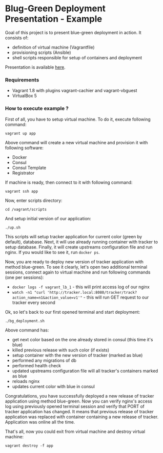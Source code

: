 Blug-Green Deployment Presentation - Example
=============

Goal of this project is to present blue-green deployment in action. It consists of:

- definition of virtual machine (Vagrantfile)
- provisioning scripts (Ansible)
- shell scripts responsible for setup of containers and deployment

Presentation is available [here](http://www.slideshare.net/KamilZajc/presentationbg).

### Requirements

- Vagrant 1.8 with plugins vagrant-cachier and vagrant-vbguest
- VirtualBox 5

### How to execute example ?

First of all, you have to setup virtual machine. To do it, execute following command:

`vagrant up app`

Above command will create a new virtual machine and provision it with following software:

- Docker
- Consul
- Consul Template
- Registrator

If machine is ready, then connect to it with following command:

`vagrant ssh app`

Now, enter scripts directory:

`cd /vagrant/scripts`

And setup initial version of our application:

`./up.sh`

This scripts will setup tracker application for current color (green by default), database. Next, it will use already running container with tracker to setup database. Finally, it will create upstreams configuration file and run nginx. If you would like to see it, run `docker ps`.

Now, you are ready to deploy new version of tracker application with method blue-green. To see it clearly, let's open two additional terminal sessions, connect again to virtual machine and run following commands (one per sessions):

- `docker logs -f vagrant_lb_1` - this will print access log of our nginx
- `watch -n1 "curl 'http://tracker.local:8080/tracker/track?action_name=n1&action_value=v1'"` - this will run GET request to our tracker every second

Ok, so let's back to our first opened terminal and start deployment:

`./bg_deployment.sh`

Above command has:

- get next color based on the one already stored in consul (this time it's blue)
- killed previous release with such color (if exists)
- setup container with the new version of tracker (marked as blue)
- performed any migrations of db
- performed health check
- updated upstreams configuration file will all tracker's containers marked as blue
- reloads nginx
- updates current color with blue in consul

Congratulations, you have successfully deployed a new release of tracker application using method blue-green. Now you can verify nginx's access log using previously opened terminal session and verify that PORT of tracker application has changed. It means that previous release of tracker application was replaced with container containing a new release of tracker. Application was online all the time.

That's all, now you could exit from virtual machine and destroy virtual machine:

`vagrant destroy -f app`
